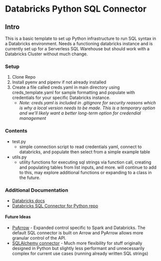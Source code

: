 
# Databricks Python SQL Connector

## Intro

This is a basic template to set up Python infrastructure to run SQL syntax in a Databricks environment. Needs a functioning databricks instance and is currently set up for a Serverless SQL Warehouse but should work with a Databricks Cluster without much change.

### Setup

1. Clone Repo
2. Install pyenv and pipenv if not already installed
3. Create a file called creds.yaml in main directory using creds_template.yaml for sample formatting and populate with credentials for your specific Databricks instance.
    - *Note: creds.yaml is included in .gitignore for security reasons which is why a local version needs to be made. This is a temporary option and we'll likely want a better long-term option for credendial management*

### Contents

- test.py
    - simple connection script to read credentials yaml, connect to databricks, and populate then select from a simple example table
- utils.py
    - utility functions for executing sql strings via function call, creating and populating tables from list inputs, and more. will continue to add to this, may explore additional functions or expanding to a class in the future.

### Additional Documentation

- [Databricks docs](https://docs.databricks.com/aws/en/dev-tools/python-sql-connector)
- [Databricks SQL Connector for Python repo](https://github.com/databricks/databricks-sql-python)

#### Future Ideas

- [PyArrow](https://arrow.apache.org/docs/python/index.html) - Expanded control specific to Spark and Databricks. The default SQL connector is built on Arrow and PyArrow allows more granular control of the API.
- [SQLAlchemy connector](https://docs.databricks.com/aws/en/dev-tools/sqlalchemy) - Much more flexibility for stuff originally designed in Python but slightly less performant and unnecessarily complex for current use cases (running already written SQL strings)